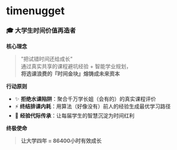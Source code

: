 # timenugget  

### 🎓 大学生时间价值再造者  

**核心理念**  

> "把试错时间还给成长"  
> 通过真实共享的课程避坑经验 + 智能学业规划，  
> **将选课浪费的『时间金块』熔铸成未来资本**  

**行动原则**  

- ✨ **拒绝水课陷阱**：聚合千万学长姐（会有的）的真实课程评价  
- ⚡ **终结排课内耗**：用算法（好像没有）前人的经验生成最优学习路径  
- 🔄 **经验代际传承**：让每届学生的智慧沉淀为时间红利  

**终极使命**  

> **让大学四年 = 86400小时有效成长**  



<!--

**Here are some ideas to get you started:**

🙋‍♀️ A short introduction - what is your organization all about?
🌈 Contribution guidelines - how can the community get involved?
👩‍💻 Useful resources - where can the community find your docs? Is there anything else the community should know?
🍿 Fun facts - what does your team eat for breakfast?
🧙 Remember, you can do mighty things with the power of [Markdown](https://docs.github.com/github/writing-on-github/getting-started-with-writing-and-formatting-on-github/basic-writing-and-formatting-syntax)
-->
